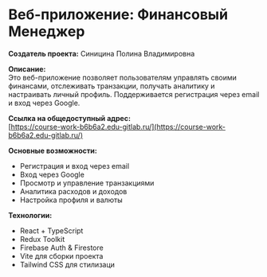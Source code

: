 # Веб-приложение: Финансовый Менеджер

**Создатель проекта:** Синицина Полина Владимировна

**Описание:**  
Это веб-приложение позволяет пользователям управлять своими финансами, отслеживать транзакции, получать аналитику и настраивать личный профиль. Поддерживается регистрация через email и вход через Google.

**Ссылка на общедоступный адрес:**  
[https://course-work-b6b6a2.edu-gitlab.ru/](https://course-work-b6b6a2.edu-gitlab.ru/)



**Основные возможности:**

- Регистрация и вход через email
- Вход через Google
- Просмотр и управление транзакциями
- Аналитика расходов и доходов
- Настройка профиля и валюты

**Технологии:**

- React + TypeScript
- Redux Toolkit
- Firebase Auth & Firestore
- Vite для сборки проекта
- Tailwind CSS для стилизаци

